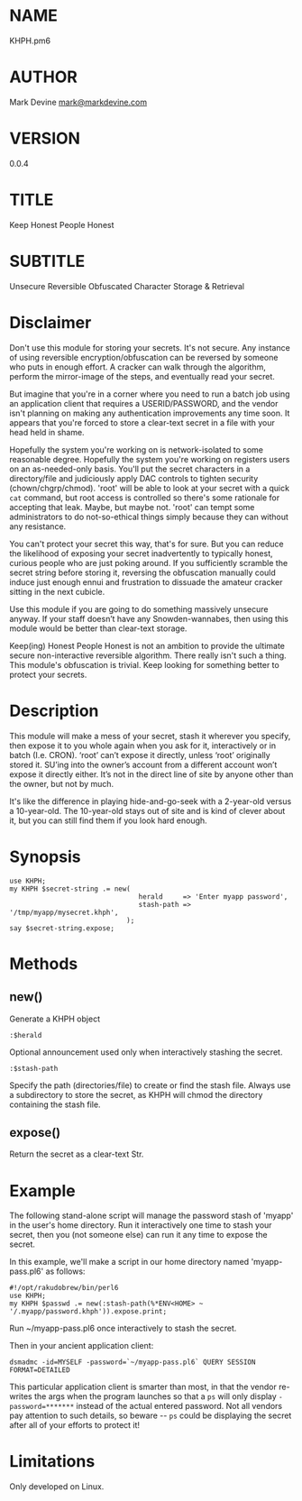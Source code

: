 NAME
====

KHPH.pm6

AUTHOR
======

Mark Devine <mark@markdevine.com>

VERSION
=======

0.0.4

TITLE
=====

Keep Honest People Honest

SUBTITLE
========

Unsecure Reversible Obfuscated Character Storage & Retrieval

Disclaimer
==========

Don't use this module for storing your secrets. It's not secure. Any instance of using reversible encryption/obfuscation can be reversed by someone who puts in enough effort. A cracker can walk through the algorithm, perform the mirror-image of the steps, and eventually read your secret.

But imagine that you're in a corner where you need to run a batch job using an application client that requires a USERID/PASSWORD, and the vendor isn't planning on making any authentication improvements any time soon. It appears that you're forced to store a clear-text secret in a file with your head held in shame.

Hopefully the system you're working on is network-isolated to some reasonable degree. Hopefully the system you're working on registers users on an as-needed-only basis. You'll put the secret characters in a directory/file and judiciously apply DAC controls to tighten security (chown/chgrp/chmod). 'root' will be able to look at your secret with a quick `cat` command, but root access is controlled so there's some rationale for accepting that leak. Maybe, but maybe not. 'root' can tempt some administrators to do not-so-ethical things simply because they can without any resistance.

You can't protect your secret this way, that's for sure. But you can reduce the likelihood of exposing your secret inadvertently to typically honest, curious people who are just poking around. If you sufficiently scramble the secret string before storing it, reversing the obfuscation manually could induce just enough ennui and frustration to dissuade the amateur cracker sitting in the next cubicle.

Use this module if you are going to do something massively unsecure anyway. If your staff doesn’t have any Snowden-wannabes, then using this module would be better than clear-text storage.

Keep(ing) Honest People Honest is not an ambition to provide the ultimate secure non-interactive reversible algorithm. There really isn't such a thing. This module's obfuscation is trivial. Keep looking for something better to protect your secrets.

Description
===========

This module will make a mess of your secret, stash it wherever you specify, then expose it to you whole again when you ask for it, interactively or in batch (I.e. CRON). ‘root’ can’t expose it directly, unless ‘root’ originally stored it. SU’ing into the owner’s account from a different account won’t expose it directly either. It’s not in the direct line of site by anyone other than the owner, but not by much.

It's like the difference in playing hide-and-go-seek with a 2-year-old versus a 10-year-old. The 10-year-old stays out of site and is kind of clever about it, but you can still find them if you look hard enough.

Synopsis
========

    use KHPH;
    my KHPH $secret-string .= new(
                                    herald     => 'Enter myapp password',
                                    stash-path => '/tmp/myapp/mysecret.khph',
                                 );
    say $secret-string.expose;

Methods
=======

new()
-----

Generate a KHPH object

    :$herald

Optional announcement used only when interactively stashing the secret.

    :$stash-path

Specify the path (directories/file) to create or find the stash file.
Always use a subdirectory to store the secret, as KHPH will chmod the directory containing the stash file.

expose()
--------

Return the secret as a clear-text Str.

Example
=======

The following stand-alone script will manage the password stash of 'myapp' in the user's home directory. Run it interactively one time to stash your secret, then you (not someone else) can run it any time to expose the secret.

In this example, we'll make a script in our home directory named 'myapp-pass.pl6' as follows:

    #!/opt/rakudobrew/bin/perl6
    use KHPH;
    my KHPH $passwd .= new(:stash-path(%*ENV<HOME> ~ '/.myapp/password.khph')).expose.print;

Run ~/myapp-pass.pl6 once interactively to stash the secret.

Then in your ancient application client:

    dsmadmc -id=MYSELF -password=`~/myapp-pass.pl6` QUERY SESSION FORMAT=DETAILED

This particular application client is smarter than most, in that the vendor re-writes the args when the program launches so that a `ps` will only display `-password=*******` instead of the actual entered password. Not all vendors pay attention to such details, so beware -- `ps` could be displaying the secret after all of your efforts to protect it!

Limitations
===========

Only developed on Linux.
